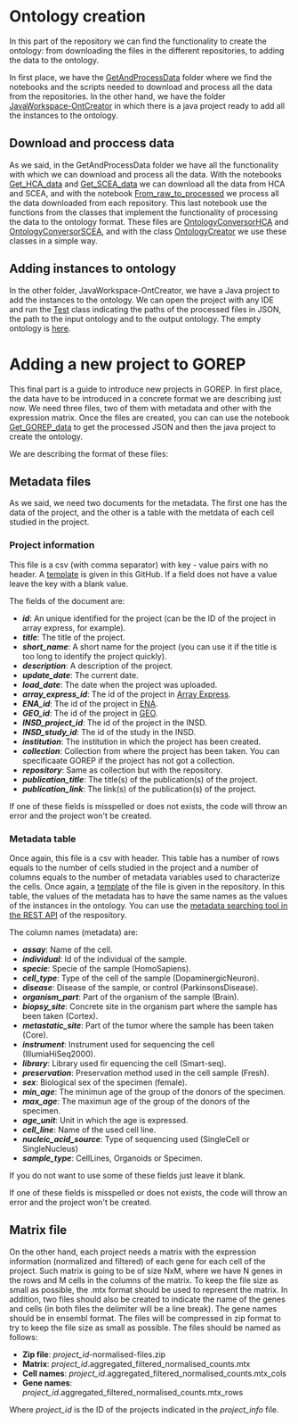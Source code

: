 # Ontology creation

In this part of the repository we can find the functionality to create the ontology: from downloading the files in the different repositories, to adding the data to the ontology.

In first place, we have the [GetAndProcessData](https://github.com/edusalcas/single-cell-repo/tree/Ont-Creator/Ont-Creator/GetAndProccessData) folder where we find the notebooks and the scripts needed to download and process all the data from the repositories. In the other hand, we have the folder [JavaWorkspace-OntCreator](https://github.com/edusalcas/single-cell-repo/tree/Ont-Creator/Ont-Creator/JavaWorkspace-OntCreator) in which there is a java project ready to add all the instances to the ontology.

## Download and proccess data

As we said, in the GetAndProcessData folder we have all the functionality with which we can download and process all the data. With the notebooks [Get_HCA_data](https://github.com/edusalcas/single-cell-repo/blob/Ont-Creator/Ont-Creator/GetAndProccessData/Get_HCA_data.ipynb) and [Get_SCEA_data](https://github.com/edusalcas/single-cell-repo/blob/Ont-Creator/Ont-Creator/GetAndProccessData/Get_SCEA_data.ipynb) we can download all the data from HCA and SCEA, and with the notebook [From_raw_to_processed](https://github.com/edusalcas/single-cell-repo/blob/Ont-Creator/Ont-Creator/GetAndProccessData/From_raw_to_processed.ipynb) we process all the data downloaded from each repository. This last notebook use the functions from the classes that implement the functionality of processing the data to the ontology format. These files are [OntologyConversorHCA](OntologyConversorHCA.py) and [OntologyConversorSCEA](https://github.com/edusalcas/single-cell-repo/blob/Ont-Creator/Ont-Creator/GetAndProccessData/OntologyConversorSCAE.py), and with the class [OntologyCreator](https://github.com/edusalcas/single-cell-repo/blob/Ont-Creator/Ont-Creator/GetAndProccessData/OntologyCreator.py) we use these classes in a simple way.

## Adding instances to ontology

In the other folder, JavaWorkspace-OntCreator, we have a Java project to add the instances to the ontology. We can open the project with any IDE and run the [Test](https://github.com/edusalcas/single-cell-repo/blob/Ont-Creator/Ont-Creator/JavaWorkspace-OntCreator/single_cell/src/single_cell/Test.java) class indicating the paths of the processed files in JSON, the path to the input ontology and to the output ontology. The empty ontology is [here](https://github.com/edusalcas/single-cell-repo/blob/Ont-Creator/Ont-Creator/JavaWorkspace-OntCreator/single_cell/files/singleCellRepositoriesv6_withURIs.owl).

# Adding a new project to GOREP

This final part is a guide to introduce new projects in GOREP. In first place, the data have to be introduced in a concrete format we are describing just now. We need three files, two of them with metadata and other with the expression matrix. Once the files are created, you can can use the notebook [Get_GOREP_data](https://github.com/edusalcas/single-cell-repo/blob/Ont-Creator/Ont-Creator/GetAndProccessData/Get_GOREP_data.ipynb) to get the processed JSON and then the java project to create the ontology.

We are describing the format of these files:

## Metadata files

As we said, we need two documents for the metadata. The first one has the data of the project, and the other is a table with the metdata of each cell studied in the project.

### Project information

This file is a csv (with comma separator) with key - value pairs with no header. A [template](project_info_template.csv) is given in this GitHub. If a field does not have a value leave the key with a blank value.

The fields of the document are:

- **_id_**: An unique identified for the project (can be the ID of the project in array express, for example).
- **_title_**: The title of the project.
- **_short_name_**: A short name for the project (you can use it if the title is too long to identify the project quickly).
- **_description_**: A description of the project.
- **_update_date_**: The current date.
- **_load_date_**: The date when the project was uploaded.
- **_array_express_id_**: The id of the project in [Array Express](https://www.ebi.ac.uk/arrayexpress/).
- **_ENA_id_**: The id of the project in [ENA](https://www.ebi.ac.uk/ena/browser/home).
- **_GEO_id_**: The id of the project in [GEO](https://www.ncbi.nlm.nih.gov/geo/).
- **_INSD_project_id_**: The id of the project in the INSD. 
- **_INSD_study_id_**: The id of the study in the INSD.
- **_institution_**: The institution in which the project has been created.
- **_collection_**: Collection from where the project has been taken. You can specificaate GOREP if the project has not got a collection.
- **_repository_**: Same as collection but with the repository.
- **_publication_title_**: The title(s) of the publication(s) of the project.
- **_publication_link_**: The link(s) of the publication(s) of the project.

If one of these fields is misspelled or does not exists, the code will throw an error and the project won't be created.

### Metadata table

Once again, this file is a csv with header. This table has a number of rows equals to the number of cells studied in the project and a number of columns equals to the number of metadata variables used to characterize the cells. Once again, a [template](metadata_table_template.csv) of the file is given in the repository. In this table, the values of the metadata has to have the same names as the values of the instances in the ontology. You can use the [metadata searching tool in the REST API](http://77.83.99.74:5000/swagger#/metadata) of the respository.

The column names (metadata) are:

- **_assay_**: Name of the cell.
- **_individual_**: Id of the individual of the sample.
- **_specie_**: Specie of the sample (HomoSapiens).
- **_cell_type_**: Type of the cell of the sample (DopaminergicNeuron).
- **_disease_**: Disease of the sample, or control (ParkinsonsDisease).
- **_organism_part_**: Part of the organism of the sample (Brain).
- **_biopsy_site_**: Concrete site in the organism part where the sample has been taken (Cortex).
- **_metastatic_site_**: Part of the tumor where the sample has been taken (Core).
- **_instrument_**: Instrument used for sequencing the cell (IllumiaHiSeq2000).
- **_library_**: Library used fir equencing the cell (Smart-seq).
- **_preservation_**: Preservation method used in the cell sample (Fresh).
- **_sex_**: Biological sex of the specimen (female).
- **_min_age_**: The minimun age of the group of the donors of the specimen.
- **_max_age_**: The maximun age of the group of the donors of the specimen.
- **_age_unit_**: Unit in which the age is expressed.
- **_cell_line_**: Name of the used cell line.
- **_nucleic_acid_source_**: Type of sequencing used (SingleCell or SingleNucleus)
- **_sample_type_**: CellLines, Organoids or Specimen.

If you do not want to use some of these fields just leave it blank.

If one of these fields is misspelled or does not exists, the code will throw an error and the project won't be created.

## Matrix file

On the other hand, each project needs a matrix with the expression information (normalized and filtered) of each gene for each cell of the project. Such matrix is going to be of size NxM, where we have N genes in the rows and M cells in the columns of the matrix. To keep the file size as small as possible, the .mtx format should be used to represent the matrix. In addition, two files should also be created to indicate the name of the genes and cells (in both files the delimiter will be a line break). The gene names should be in ensembl format. The files will be compressed in zip format to try to keep the file size as small as possible. The files should be named as follows:

- **Zip file**: _project_id_-normalised-files.zip
- **Matrix**: _project_id_.aggregated_filtered_normalised_counts.mtx
- **Cell names**: _project_id_.aggregated_filtered_normalised_counts.mtx_cols
- **Gene names**: _project_id_.aggregated_filtered_normalised_counts.mtx_rows

Where _project_id_ is the ID of the projects indicated in the _project_info_ file.
